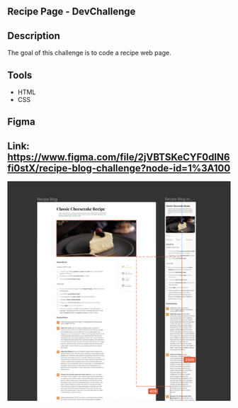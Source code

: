 ## Recipe Page - DevChallenge

## Description

The goal of this challenge is to code a recipe web page.

## Tools
<ul>
    <li>HTML</li>
    <li>CSS</li>
</ul>

## Figma

## Link: https://www.figma.com/file/2jVBTSKeCYF0dIN6fi0stX/recipe-blog-challenge?node-id=1%3A100

<img src="/screenshots/figma.png" />